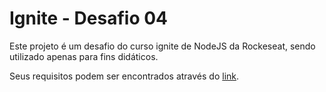 # Ignite - Desafio 04
Este projeto é um desafio do curso ignite de NodeJS da Rockeseat, sendo utilizado apenas para fins didáticos.

Seus requisitos podem ser encontrados através do [link](https://www.notion.so/Desafio-01-Introdu-o-ao-SOLID-3b9be286fac0482ca3b275473ddd2d72).
